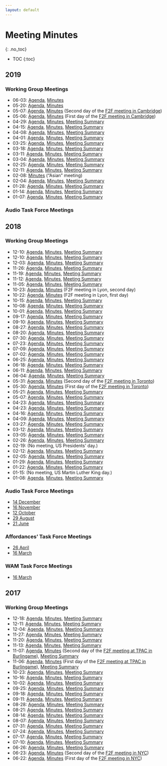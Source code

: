 ```yaml
---
layout: default
---
```


# Meeting Minutes
{: .no_toc}

* TOC
{:toc}

## 2019

### Working Group Meetings
* 06-03: [Agenda](https://lists.w3.org/Archives/Public/public-publ-wg/2019May/0020.html), [Minutes](2019/2019-06-03-pwg)
* 05-20: [Agenda](https://lists.w3.org/Archives/Public/public-publ-wg/2019May/0008.html), [Minutes](2019/2019-05-20-pwg)
* 05-07: [Agenda](https://docs.google.com/document/d/1-TB-_KCg97smmjcsbIVpi728qduOwESr3Og91-2Gtd4/edit?usp=sharing), [Minutes](2019/2019-05-07-pwg.html) (Second day of the [F2F meeting in Cambridge](../F2F/2019.05.Cambridge))
* 05-06: [Agenda](https://docs.google.com/document/d/1-TB-_KCg97smmjcsbIVpi728qduOwESr3Og91-2Gtd4/edit?usp=sharing), [Minutes](2019/2019-05-06-pwg.html) (First day of the [F2F meeting in Cambridge](../F2F/2019.05.Cambridge))
* 04-29: [Agenda](https://lists.w3.org/Archives/Public/public-publ-wg/2019Apr/0026.html), [Minutes](2019/2019-04-29-pwg), [Meeting Summary](https://www.w3.org/blog/dpub/2019/04/30/publishing-wg-telco-2019-04-29-lightweight-packaging-issues/)
* 04-15: [Agenda](https://lists.w3.org/Archives/Public/public-publ-wg/2019Apr/0017.html), [Minutes](2019/2019-04-15-pwg), [Meeting Summary](https://www.w3.org/blog/dpub/2019/04/16/publishing-wg-telco-2019-04-15-duration-integrity-hash/)
* 04-08: [Agenda](https://lists.w3.org/Archives/Public/public-publ-wg/2019Apr/0002.html), [Minutes](2019/2019-04-08-pwg), [Meeting Summary](https://www.w3.org/blog/dpub/2019/04/09/publishing-wg-telco-2019-04-08-supplemental-materials-in-audiobooks-usage-of-duration/)
* 04-01: [Agenda](https://lists.w3.org/Archives/Public/public-publ-wg/2019Mar/0034.html), [Minutes](2019/2019-04-01-pwg), [Meeting Summary](https://www.w3.org/blog/dpub/2019/04/02/publishing-wg-telco-2019-03-01-new-wpub-document-structure-audiobook-profile-draft/)
* 03-25: [Agenda](https://lists.w3.org/Archives/Public/public-publ-wg/2019Mar/0027.html), [Minutes](2019/2019-03-25-pwg), [Meeting Summary](https://www.w3.org/blog/dpub/2019/03/25/publishing-wg-telco-2019-03-25-some-use-cases/)
* 03-18: [Agenda](https://lists.w3.org/Archives/Public/public-publ-wg/2019Mar/0015.html), [Minutes](2019/2019-03-18-pwg), [Meeting Summary](https://www.w3.org/blog/dpub/2019/03/18/publishing-wg-telco-2019-03-18-issue-management/)
* 03-11: [Agenda](https://lists.w3.org/Archives/Public/public-publ-wg/2019Feb/0019.html), [Minutes](2019/2019-03-11-pwg), [Meeting Summary](https://www.w3.org/blog/dpub/2019/03/11/publishing-wg-telco-2019-03-11-lightweight-packaging-format/)
* 03-04: [Agenda](https://lists.w3.org/Archives/Public/public-publ-wg/2019Feb/0019.html), [Minutes](2019/2019-03-04-pwg), [Meeting Summary](https://www.w3.org/blog/dpub/2019/03/08/publishing-wg-telco-2019-03-04-audio-issues-implementation-discussion/)
* 02-25: [Agenda](https://lists.w3.org/Archives/Public/public-publ-wg/2019Feb/0013.html), [Minutes](2019/2019-02-25-pwg), [Meeting Summary](https://www.w3.org/blog/dpub/2019/02/26/publishing-wg-telco-2019-02-25-toc-format-in-json-auxiliary-media-in-audiobooks/)
* 02-11: [Agenda](https://lists.w3.org/Archives/Public/public-publ-wg/2019Feb/0003.html), [Minutes](2019/2019-02-11-pwg), [Meeting Summary](https://www.w3.org/blog/dpub/2019/02/12/publishing-wg-telco-2019-02-11-primary-entry-page-or-not-in-a-package-part-2-toc-format/)
* 02-08: [Minutes](2019/2019-02-08-pwg) (“Asian” meeting)
* 02-04: [Agenda](https://lists.w3.org/Archives/Public/public-publ-wg/2019Jan/0021.html), [Minutes](2019/2019-02-04-pwg), [Meeting Summary](https://www.w3.org/blog/dpub/2019/02/05/publishing-wg-telco-2019-02-04-primary-entry-page-or-not-in-a-package/)
* 01-28: [Agenda](https://lists.w3.org/Archives/Public/public-publ-wg/2019Jan/0004.html), [Minutes](2019/2019-01-28-pwg), [Meeting Summary](https://www.w3.org/blog/dpub/2019/01/29/publishing-wg-telco-2019-01-28-packaging/)
* 01-14: [Agenda](https://lists.w3.org/Archives/Public/public-publ-wg/2019Jan/0004.html), [Minutes](2019/2019-01-14-pwg), [Meeting Summary](https://www.w3.org/blog/dpub/2019/01/15/publishing-wg-telco-2019-01-14-scope-of-wg/)
* 01-07: [Agenda](https://lists.w3.org/Archives/Public/public-publ-wg/2019Jan/0001.html), [Minutes](2019/2019-01-07-pwg), [Meeting Summary](https://www.w3.org/blog/dpub/2019/01/08/publishing-wg-telco-2019-01-07-packaging-for-audio/)

### Audio Task Force Meetings

## 2018

### Working Group Meetings
* 12-10: [Agenda](https://lists.w3.org/Archives/Public/public-publ-wg/2018Dec/0082.html), [Minutes](2018/2018-12-17-pwg.html), [Meeting Summary](https://www.w3.org/blog/dpub/2018/12/18/publishing-wg-telco-2018-12-17-vanilla-browser-explainer/)
* 12-10: [Agenda](https://lists.w3.org/Archives/Public/public-publ-wg/2018Dec/0011.html), [Minutes](2018/2018-12-10-pwg.html), [Meeting Summary](https://www.w3.org/blog/dpub/2018/12/11/publishing-wg-telco-2018-12-10-audiobook-issues/)
* 12-03: [Agenda](https://lists.w3.org/Archives/Public/public-publ-wg/2018Nov/0042.html), [Minutes](2018/2018-12-03-pwg.html), [Meeting Summary](https://www.w3.org/blog/dpub/2018/12/03/publishing-wg-telco-2018-12-03-mvp/)
* 11-26: [Agenda](https://lists.w3.org/Archives/Public/public-publ-wg/2018Nov/0039.html), [Minutes](2018/2018-11-26-pwg.html), [Meeting Summary](https://www.w3.org/blog/dpub/2018/11/27/publishing-wg-telco-2018-11-26-toc/)
* 11-19: [Agenda](https://lists.w3.org/Archives/Public/public-publ-wg/2018Nov/0026.html), [Minutes](2018/2018-11-19-pwg.html), [Meeting Summary](https://www.w3.org/blog/dpub/2018/11/20/publishing-wg-telco-2018-11-19-use-cases-minimal-viable-product/)
* 11-12: [Agenda](https://lists.w3.org/Archives/Public/public-publ-wg/2018Nov/0013.html), [Minutes](2018/2018-11-12-pwg.html), [Meeting Summary](https://www.w3.org/blog/dpub/2018/11/13/publishing-wg-telco-2018-11-12-origin-toc/)
* 11-05: [Agenda](https://lists.w3.org/Archives/Public/public-publ-wg/2018Nov/0000.html), [Minutes](2018/2018-11-05-pwg.html), [Meeting Summary](https://www.w3.org/blog/dpub/2018/11/06/publishing-wg-telco-2018-11-05-tpac-memories-possible-rechartering-use-cases/)
* 10-23: [Agenda](https://docs.google.com/document/d/1Mt9PTcOdmrCwIsgfxbGMGjwHlUsySU01I0D4oBkSbcA/edit), [Minutes](2018/2018-10-23-pwg.html) (F2F meeting in Lyon, second day)
* 10-22: [Agenda](https://docs.google.com/document/d/1Mt9PTcOdmrCwIsgfxbGMGjwHlUsySU01I0D4oBkSbcA/edit), [Minutes](2018/2018-10-22-pwg.html) (F2F meeting in Lyon, first day)
* 10-15: [Agenda](https://lists.w3.org/Archives/Public/public-publ-wg/2018Oct/0029.html), [Minutes](2018/2018-10-15-pwg.html), [Meeting Summary](https://www.w3.org/blog/dpub/2018/10/16/publishing-wg-telco-2018-10-15-use-case-document-wp-s-in-non-wp-aware-browsers/)
* 10-08: [Agenda](https://lists.w3.org/Archives/Public/public-publ-wg/2018Oct/0008.html), [Minutes](2018/2018-10-08-pwg.html), [Meeting Summary](https://www.w3.org/blog/dpub/2018/10/08/publishing-wg-telco-2018-10-08-pagelist-incubation/)
* 10-01: [Agenda](https://lists.w3.org/Archives/Public/public-publ-wg/2018Sep/0030.html), [Minutes](2018/2018-10-01-pwg.html), [Meeting Summary](https://www.w3.org/blog/dpub/2018/10/02/publishing-wg-telco-2018-10-01-audiobooks/)
* 09-17: [Agenda](https://lists.w3.org/Archives/Public/public-publ-wg/2018Sep/0012.html), [Minutes](2018/2018-09-17-pwg.html), [Meeting Summary](https://www.w3.org/blog/dpub/2018/09/17/publishing-wg-telco-2018-09-17-issue-review-uas-that-are-not-wp-aware/)
* 09-10: [Agenda](https://lists.w3.org/Archives/Public/public-publ-wg/2018Sep/0000.html), [Minutes](2018/2018-09-10-pwg.html), [Meeting Summary](https://www.w3.org/blog/dpub/2018/09/11/publishing-wg-telco-2018-09-10-toc-structures-toc-pointing-out-of-bounds-term-renaming/)
* 08-27: [Agenda](https://lists.w3.org/Archives/Public/public-publ-wg/2018Aug/0018.html), [Minutes](2018/2018-08-27-pwg.html), [Meeting Summary](https://www.w3.org/blog/dpub/2018/08/28/publishing-wg-telco-2018-08-27-table-of-content-structures/)
* 08-20: [Agenda](https://lists.w3.org/Archives/Public/public-publ-wg/2018Aug/0010.html), [Minutes](2018/2018-08-20-pwg.html), [Meeting Summary](https://www.w3.org/blog/dpub/2018/08/21/publishing-wg-telco-2018-08-20-implementations-access-mode-sufficient-canonical-manifest-toc/)
* 07-30: [Agenda](https://lists.w3.org/Archives/Public/public-publ-wg/2018Jul/0055.html), [Minutes](2018/2018-07-30-pwg.html), [Meeting Summary](https://www.w3.org/blog/dpub/2018/07/31/publishing-wg-telco-2018-07-30-publishing-status-implementations-start-thinking-epub4/)
* 07-23: [Agenda](https://lists.w3.org/Archives/Public/public-publ-wg/2018Jul/0035.html), [Minutes](2018/2018-07-23-pwg.html), [Meeting Summary](https://www.w3.org/blog/dpub/2018/07/24/publishing-wg-telco-2018-07-23-issues-on-cover-and-language-implementations-ucr/)
* 07-09: [Agenda](https://lists.w3.org/Archives/Public/public-publ-wg/2018Jun/0142.html), [Minutes](2018/2018-07-09-pwg.html), [Meeting Summary](https://www.w3.org/blog/dpub/2018/07/15/publishing-wg-telco-2018-07-09-consensus-on-some-technical-directions-scrolling-and-pagination/)
* 07-02: [Agenda](https://lists.w3.org/Archives/Public/public-publ-wg/2018Jun/0142.html), [Minutes](2018/2018-07-02-pwg.html), [Meeting Summary](https://www.w3.org/blog/dpub/2018/07/03/publishing-wg-telco-2018-07-02-hints-to-resources-navigation-beyond-toc-publication-bounds/)
* 06-25: [Agenda](https://lists.w3.org/Archives/Public/public-publ-wg/2018Jun/0132.html), [Minutes](2018/2018-06-25-pwg.html), [Meeting Summary](https://www.w3.org/blog/dpub/2018/06/26/publishing-wg-telco-2018-06-25-closing-some-pr-s-schema-org-issues/)
* 06-18: [Agenda](https://lists.w3.org/Archives/Public/public-publ-wg/2018Jun/0062.html), [Minutes](2018/2018-06-18-pwg.html), [Meeting Summary](https://www.w3.org/blog/dpub/2018/06/19/publishing-wg-telco-2018-06-18-epubtype-affordances-toc-in-manifest/)
* 06-11: [Agenda](https://lists.w3.org/Archives/Public/public-publ-wg/2018Jun/0029.html), [Minutes](2018/2018-06-11-pwg.html), [Meeting Summary](https://www.w3.org/blog/dpub/2018/06/12/publishing-wg-telco-2018-06-11-cover-in-the-infoset-json-terms-for-reading-order-and-resources/)
* 06-04: [Agenda](https://lists.w3.org/Archives/Public/public-publ-wg/2018Jun/0000.html), [Minutes](2018/2018-06-04-pwg.html), [Meeting Summary](https://www.w3.org/blog/dpub/2018/06/05/publishing-wg-telco-2018-06-04-f2f-meeting-review/)
* 05-31: [Agenda](https://tinyurl.com/y9g4fgat), [Minutes](2018/2018-05-31-pwg.html) (Second day of the [F2F meeting in Toronto](../F2F/2018.05.Toronto))
* 05-30: [Agenda](https://tinyurl.com/y9g4fgat), [Minutes](2018/2018-05-30-pwg.html) (First day of the [F2F meeting in Toronto](../F2F/2018.05.Toronto))
* 05-21: [Agenda](https://lists.w3.org/Archives/Public/public-publ-wg/2018May/0038.html), [Minutes](2018/2018-05-21-pwg.html), [Meeting Summary](https://www.w3.org/blog/dpub/2018/05/22/publishing-wg-telco-2018-05-21-closing-issues-wam-json-usage-context-list-of-resources/)
* 05-07: [Agenda](https://lists.w3.org/Archives/Public/public-publ-wg/2018May/0009.html), [Minutes](2018/2018-05-07-pwg.html), [Meeting Summary](https://www.w3.org/blog/dpub/2018/05/08/publishing-wg-telco-2018-05-07-scholarly-publishing-uc-browsing-context/)
* 04-23: [Agenda](https://lists.w3.org/Archives/Public/public-publ-wg/2018Apr/0035.html), [Minutes](2018/2018-04-30-pwg.html), [Meeting Summary](https://www.w3.org/blog/dpub/2018/05/01/publishing-wg-telco-2018-04-30-affordances-task-force-gaps-from-classic-epub)
* 04-23: [Agenda](https://lists.w3.org/Archives/Public/public-publ-wg/2018Apr/0023.html), [Minutes](2018/2018-04-23-pwg.html), [Meeting Summary](https://www.w3.org/blog/2018/04/publishing-wg-telco-2018-04-23-offlining-infoset/)
* 04-16: [Agenda](https://lists.w3.org/Archives/Public/public-publ-wg/2018Apr/0013.html), [Minutes](2018/2018-04-16-pwg.html), [Meeting Summary](https://www.w3.org/blog/dpub/2018/04/17/publishing-wg-telco-2018-04-16-review-of-wgs-goals/)
* 04-09: [Agenda](https://lists.w3.org/Archives/Public/public-publ-wg/2018Apr/0001.html), [Minutes](2018/2018-04-09-pwg.html), [Meeting Summary](https://www.w3.org/blog/dpub/2018/04/09/publishing-wg-telco-2018-04-09-f2f-meeting-planning/)
* 03-27: [Agenda](https://lists.w3.org/Archives/Public/public-publ-wg/2018Mar/0087.html), [Minutes](2018/2018-03-26-pwg.html), [Meeting Summary](https://www.w3.org/blog/dpub/2018/03/27/publishing-wg-telco-2018-03-26-epub3-2-update-task-force-reports/)
* 03-12: [Agenda](https://lists.w3.org/Archives/Public/public-publ-wg/2018Mar/0026.html), [Minutes](2018/2018-03-12-minutes.html), [Meeting Summary](https://www.w3.org/blog/2018/03/publishing-wg-telco-2018-03-12-f2f-planning-issue-tracking/)
* 03-05: [Agenda](https://lists.w3.org/Archives/Public/public-publ-wg/2018Mar/0001.html), [Minutes](2018/2018-03-05-minutes.html), [Meeting Summary](https://www.w3.org/blog/dpub/2018/03/06/publishing-wg-telco-2018-03-05-dpub-aria-extensions-epub-3-2/)
* 02-26: [Agenda](https://lists.w3.org/Archives/Public/public-publ-wg/2018Feb/0166.html), [Minutes](2018/2018-02-26-minutes), [Meeting Summary](https://www.w3.org/blog/dpub/2018/02/27/publishing-wg-telco-2018-02-26-wam-and-affordances-task-forces/)
* 02-19: (No meeting, US Presidents' day.)
* 02-12: [Agenda](https://lists.w3.org/Archives/Public/public-publ-wg/2018Feb/0094.html), [Minutes](2018/2018-02-12-minutes), [Meeting Summary](https://www.w3.org/blog/dpub/2018/02/13/publishing-wg-telco-2018-02-12-wam-overview-lifecycles-affordances/)
* 02-05: [Agenda](https://lists.w3.org/Archives/Public/public-publ-wg/2018Feb/0006.html), [Minutes](2018/2018-02-05-minutes), [Meeting Summary](https://www.w3.org/blog/dpub/2018/02/06/publishing-wg-telco-2018-02-05-core-issues-raised-by-the-tag/)
* 01-29: [Agenda](https://lists.w3.org/Archives/Public/public-publ-wg/2018Jan/0077.html), [Minutes](2018/2018-01-29-minutes), [Meeting Summary](https://www.w3.org/blog/dpub/2018/01/30/publishing-wg-telco-2018-01-29-packaging/)
* 01-22: [Agenda](https://lists.w3.org/Archives/Public/public-publ-wg/2018Jan/0069.html), [Minutes](2018/2018-01-22-minutes), [Meeting Summary](https://www.w3.org/blog/dpub/2018/01/23/publishing-wg-telco-2018-01-22-dpub-aria-implementations-manifest-lifecycle/)
* 01-15: (No meeting, US Martin Luther King day.)
* 01-08: [Agenda](https://lists.w3.org/Archives/Public/public-publ-wg/2018Jan/0000.html), [Minutes](2018/2018-01-08-minutes), [Meeting Summary](https://www.w3.org/blog/dpub/2018/01/09/publishing-wg-telco-2018-01-08-manifest-encoding-prototypes-sync-media/)

### Audio Task Force Meetings
* [14 December](2018/2018-12-14-pwg-audio.html)
* [16 November](https://www.w3.org/2018/11/16-pwg-audio-minutes.html)
* [12 October](https://www.w3.org/2018/10/12-pwg-audio-minutes.html)
* [29 August](https://www.w3.org/2018/08/28-pwg-audio-minutes.html)
* [21 June](https://www.w3.org/2018/06/21-pwg-audio-minutes.html)

### Affordances’ Task Force Meetings
* [26 April](https://www.w3.org/2018/04/26-pwgatf-minutes.html)
* [16 March](2018/2018-03-16-atf-minutes)

### WAM Task Force Meetings
* [16 March](2018/2018-03-16-pwg-manifest)

## 2017

### Working Group Meetings
* 12-18: [Agenda](https://lists.w3.org/Archives/Public/public-publ-wg/2017Dec/0064.html), [Minutes](2017/2017-12-18-minutes), [Meeting Summary](https://www.w3.org/blog/dpub/2017/12/19/publishing-wg-telco-2017-12-18-minor-change-on-locator-doc-aria-end-of-year-reflections/)
* 12-11: [Agenda](https://lists.w3.org/Archives/Public/public-publ-wg/2017Dec/0008.html), [Minutes](2017/2017-12-11-minutes.html), [Meeting Summary](https://www.w3.org/blog/dpub/2017/12/12/publishing-wg-telco-2017-12-11-pwp-fpwd-transitions-locators-revisited/)
* 12-04: [Agenda](https://lists.w3.org/Archives/Public/public-publ-wg/2017Dec/0000.html), [Minutes](2017/2017-12-04-minutes.html), [Meeting Summary](https://www.w3.org/blog/dpub/2017/12/05/publishing-wg-telco-2017-12-04-votes-on-fpwd-transitions-pwp-issues/)
* 11-27: [Agenda](https://lists.w3.org/Archives/Public/public-publ-wg/2017Nov/0034.html), [Minutes](2017/2017-11-27-minutes.html), [Meeting Summary](https://www.w3.org/blog/dpub/2017/11/28/publishing-wg-telco-2017-11-27-pwp-locators/)
* 11-20: [Agenda](https://lists.w3.org/Archives/Public/public-publ-wg/2017Nov/0018.html), [Minutes](2017/2017-11-20-minutes.html), [Meeting Summary](https://www.w3.org/blog/dpub/2017/11/21/publishing-wg-telco-2017-11-20-entry-page-fpwd/)
* 11-13: [Agenda](https://lists.w3.org/Archives/Public/public-publ-wg/2017Nov/0009.html), [Minutes](2017/2017-11-13-minutes.html), [Meeting Summary](https://www.w3.org/blog/dpub/2017/11/14/publishing-wg-telco-2017-11-13-tpacpwa-landing-page/)
* 11-07: [Agenda](https://goo.gl/tjSdk4), [Minutes](2017/2017-11-07-minutes.html) (Second day of the [F2F meeting at TPAC in Burlingame](../F2F/2017.11.Burlingame)), [Meeting Summary](https://www.w3.org/blog/2017/11/publishing-working-group-tpac-2017-summary/)
* 11-06: [Agenda](https://goo.gl/tjSdk4), [Minutes](2017/2017-11-06-minutes.html) (First day of the [F2F meeting at TPAC in Burlingame](../F2F/2017.11.Burlingame)), [Meeting Summary](https://www.w3.org/blog/2017/11/publishing-working-group-tpac-2017-summary/)
* 10-23: [Agenda](https://lists.w3.org/Archives/Public/public-publ-wg/2017Oct/0037.html), [Minutes](2017/2017-10-23-minutes.html), [Meeting Summary](https://www.w3.org/blog/dpub/2017/10/24/publishing-wg-telco-2017-10-23-packaging-archiving-f2f/)
* 10-16: [Agenda](https://lists.w3.org/Archives/Public/public-publ-wg/2017Oct/0016.html), [Minutes](2017/2017-10-16-minutes.html), [Meeting Summary](https://www.w3.org/blog/dpub/2017/10/17/publishing-wg-telco-2017-10-16-lifecycle-locators/)
* 10-02: [Agenda](https://lists.w3.org/Archives/Public/public-publ-wg/2017Sep/0077.html), [Minutes](2017/2017-10-02-minutes.html), [Meeting Summary](https://www.w3.org/blog/dpub/2017/10/03/publishing-wg-telco-2017-10-02-lifecycle-pagination-security/)
* 09-25: [Agenda](https://lists.w3.org/Archives/Public/public-publ-wg/2017Sep/0048.html), [Minutes](2017/2017-09-25-minutes.html), [Meeting Summary](https://www.w3.org/blog/dpub/2017/09/26/publishing-wg-telco-2017-09-25-metadata-packaging/)
* 09-18: [Agenda](https://lists.w3.org/Archives/Public/public-publ-wg/2017Sep/0032.html), [Minutes](2017/2017-09-18-minutes.html), [Meeting Summary](https://www.w3.org/blog/dpub/2017/09/19/publishing-wg-telco-2017-09-18-smil-lite-metadata-fragment-locators/)
* 09-11: [Agenda](https://lists.w3.org/Archives/Public/public-publ-wg/2017Sep/0017.html), [Minutes](2017/2017-09-11-minutes.html), [Meeting Summary](https://www.w3.org/blog/dpub/2017/09/12/publishing-wg-telco-2017-09-01-web-packaging/)
* 08-28: [Agenda](https://lists.w3.org/Archives/Public/public-publ-wg/2017Aug/0181.html), [Minutes](2017/2017-08-28-minutes.html), [Meeting Summary](https://www.w3.org/blog/dpub/2017/08/29/publishing-wg-telco-2017-08-28-issue-cleanup-manifest-serialization-wam-metadata/)
* 08-21: [Agenda](https://lists.w3.org/Archives/Public/public-publ-wg/2017Aug/0097.html), [Minutes](2017/2017-08-21-minutes), [Meeting Summary](https://www.w3.org/blog/dpub/2017/08/22/publishing-wg-telco-2017-08-21-html-toc-proposal-milestones/)
* 08-14: [Agenda](https://lists.w3.org/Archives/Public/public-publ-wg/2017Aug/0097.html), [Minutes](2017/2017-08-14-minutes), [Meeting Summary](https://www.w3.org/blog/dpub/2017/08/15/publishing-wg-telco-2017-08-14-manifest-in-editors-draft-usage-of-url/)
* 08-07: [Agenda](https://lists.w3.org/Archives/Public/public-publ-wg/2017Aug/0044.html), [Minutes](2017/2017-08-07-minutes), [Meeting Summary](https://www.w3.org/blog/dpub/2017/08/08/publishing-wg-telco-2017-08-07-publ-changes-terms-identifiers-minimum-manifest/)
* 07-31: [Agenda](https://lists.w3.org/Archives/Public/public-publ-wg/2017Jul/0232.html), [Minutes](2017/2017-07-31-minutes), [Meeting Summary](https://www.w3.org/blog/dpub/2017/08/01/publishing-wg-telco-2017-07-31-terminology-packaging-locators/)
* 07-24: [Agenda](https://lists.w3.org/Archives/Public/public-publ-wg/2017Jul/0036.html), [Minutes](2017/2017-07-24-minutes), [Meeting Summary](https://www.w3.org/blog/dpub/2017/07/25/publishing-wg-telco-2017-07-24-code-of-conduct-definition-of-web-publication/)
* 07-17: [Agenda](https://lists.w3.org/Archives/Public/public-publ-wg/2017Jul/0022.html), [Minutes](2017/2017-07-17-minutes), [Meeting Summary](https://www.w3.org/blog/dpub/2017/07/18/2017-07-17-telco-draft-and-tf-update-issue-triage/)
* 07-10: [Agenda](https://lists.w3.org/Archives/Public/public-publ-wg/2017Jul/0004.html), [Minutes](2017/2017-07-10-minutes), [Meeting Summary](https://www.w3.org/blog/dpub/2017/07/10/2017-07-10-telco-testing-web-packaging-manifest-a11y-tf/)
* 06-26: [Agenda](https://lists.w3.org/Archives/Public/public-publ-wg/2017Jun/0026.html), [Minutes](2017/2017-06-26-minutes), [Meeting Summary](https://www.w3.org/blog/dpub/2017/06/26/publishing-wg-telco-2017-06-16-admin-manifests/)
* 06-23: [Agenda](https://www.w3.org/dpub/IG/wiki/June_2017_F2F#Second_Day), [Minutes](2017/2017-06-23-minutes) (Second day of the [F2F meeting in NYC](../F2F/2017.06.NYC))
* 06-22: [Agenda](https://www.w3.org/dpub/IG/wiki/June_2017_F2F#First_day), [Minutes](2017/2017-06-22-minutes) (First day of the [F2F meeting in NYC](../F2F/2017.06.NYC))
